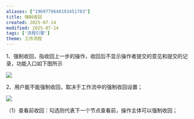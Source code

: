 ```yaml
---
aliases: ["1969779648193451783"]
title: 强制收回
created: 2025-07-14
modified: 2025-07-14
tags: ['流程引擎']
theme: 工作流程
---
```


1、强制收回，指收回上一步的操作，收回后不显示操作者提交的意见和提交的记录，功能入口如下图所示

![](https://myhelpdoc.oss-cn-heyuan.aliyuncs.com/mdimages/8932525f64bc5d6dfef337b395b7a67f.jpg)

2、用户能不能强制收回，取决于工作流中的强制收回设置；

![](https://myhelpdoc.oss-cn-heyuan.aliyuncs.com/mdimages/83898cd2083ec9207f51f7ff44560fa9.jpg)

（1）查看前收回：勾选则代表下一个节点查看前，操作主体可以强制收回；

